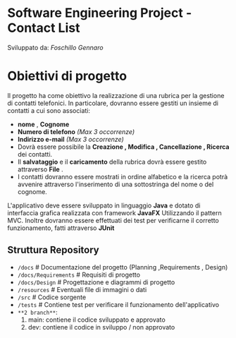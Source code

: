 # Software Engineering Project - Contact List 
 
Sviluppato da: _Foschillo Gennaro_

# Obiettivi di progetto
Il progetto ha come obiettivo la realizzazione di una rubrica per la gestione di contatti telefonici. In particolare, dovranno essere gestiti un insieme di contatti a cui sono associati:
- **nome** , **Cognome**
- **Numero di telefono** *(Max 3 occorrenze)*
- **Indirizzo e-mail** *(Max 3 occorrenze)* 
- Dovrà essere possibile la **Creazione , Modifica , Cancellazione , Ricerca** dei contatti.
- Il **salvataggio** e il **caricamento** della rubrica dovrà essere gestito attraverso **File** .
- I contatti dovranno essere mostrati in ordine alfabetico e la ricerca potrà avvenire attraverso l'inserimento di una sottostringa del nome o del cognome.

L'applicativo deve essere sviluppato in linguaggio **Java** e dotato di interfaccia grafica realizzata con framework **JavaFX** Utilizzando il pattern MVC. Inoltre dovranno essere effettuati dei test per verificarne il corretto funzionamento, fatti attraverso **JUnit**


## Struttura Repository 

- `/docs`               # Documentazione del progetto (Planning ,Requirements , Design)
- `/docs/Requirements`  # Requisiti di progetto
- `/docs/Design`        # Progettazione e diagrammi di progetto
- `/resources`          # Eventuali file di immagini o dati 
- `/src`                # Codice sorgente
- `/tests`              # Contiene test per verificare il funzionamento dell'applicativo
- `**2 branch**`:
  1. main: contiene il codice sviluppato e approvato
  2. dev: contiene il codice in sviluppo / non approvato




